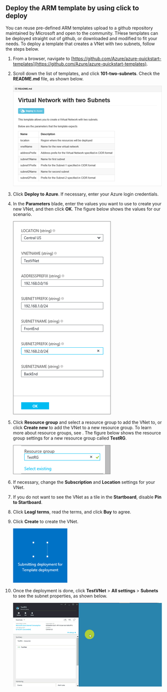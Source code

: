 ## Deploy the ARM template by using click to deploy
You can reuse pre-defined ARM templates upload to a github repository maintained by Microsoft and open to the community. THese templates can be deployed straight out of github, or downloaded and modified to fit your needs. To deploy a template that creates a VNet with two subnets, follow the steps below.

1. From a browser, navigate to [https://github.com/Azure/azure-quickstart-templates](https://github.com/Azure/azure-quickstart-templates).
2. Scroll down the list of templates, and click **101-two-subnets**. Check the **README.md** file, as shown below.

    ![READEME.md file in github](./media/virtual-networks-create-vnet-arm-template-click-include/figure1.png)

3. Click **Deploy to Azure**. If necessary, enter your Azure login credentials. 

4. In the **Parameters** blade, enter the values you want to use to create your new VNet, and then click **OK**. The figure below shows the values for our scenario.

    ![ARM template parameters](./media/virtual-networks-create-vnet-arm-template-click-include/figure2.png)

5. Click **Resource group** and select a resource group to add the VNet to, or click **Create new** to add the VNet to a new resource group. To learn more about resource groups, see [](). The figure below shows the resource group settings for a new resource group called **TestRG**.

    ![Resource group](./media/virtual-networks-create-vnet-arm-template-click-include/figure3.png)

6. If necessary, change the **Subscription** and **Location** settings for your VNet.

7. If you do not want to see the VNet as a tile in the **Startboard**, disable **Pin to Startboard**.
8. Click **Leagl terms**, read the terms, and click **Buy** to agree. 
9. Click **Create** to create the VNet.

    ![Submitting deployment tile in preview portal](./media/virtual-networks-create-vnet-arm-template-click-include/figure4.png)

10. Once the deployment is done, click **TestVNet** > **All settings** > **Subnets** to see the subnet properties, as shown below.

     ![Create VNet in preview portal](./media/virtual-networks-create-vnet-arm-template-click-include/figure5.gif)


